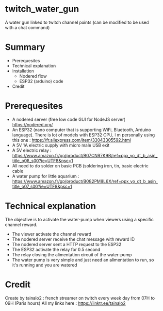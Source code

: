 # twitch_water_gun
A water gun linked to twitch channel points (can be modified to be used with a chat command)

# Summary
 - Prerequesites
 - Technical explanation
 - Installation
    - Nodered flow
    - ESP32 (arduino) code
 - Credit

# Prerequesites
  - A nodered server (free low code GUI for NodeJS server) https://nodered.org/
  - An ESP32 (nano computer that is supporting WiFi, Bluetooth, Arduino language). There is lot of models with ESP32 CPU, I m personally using this one : https://fr.aliexpress.com/item/33043305592.html
  - A 5V 1A electric supply with micro male USB exit
  - A 5V electric relay : https://www.amazon.fr/gp/product/B07CNR7K9B/ref=ppx_yo_dt_b_asin_title_o08_s00?ie=UTF8&psc=1
  - All need to do solder on basic PCB (soldering iron, tin, basic electric cable
  - A water pump for little aquarium : https://www.amazon.fr/gp/product/B082PM8L6X/ref=ppx_yo_dt_b_asin_title_o07_s00?ie=UTF8&psc=1

# Technical explanation
The objective is to activate the water-pump when viewers using a specific channel reward.
  - The viewer activate the channel reward
  - The nodered server receive the chat message with reward ID
  - The nodered server sent a HTTP request to the ESP32
  - The ESP32 activate the relay for 0.5 second
  - The relay closing the alimentation circuit of the water-pump
  - The water pump is very simple and just need an alimentation to run, so it's running and you are watered

# Credit
Create by tainalo2 : french streamer on twitch every week day from 07H to 09H (Paris hours)
All my links here : https://linktr.ee/tainalo2
